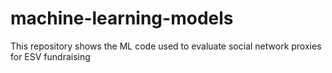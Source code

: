 # machine-learning-models
This repository shows the ML code used to evaluate social network proxies for ESV fundraising
